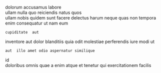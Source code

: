 <!--
title: Distributed systemic functionalities
author: Meaghan
date: 2014-10-22-0704
link: 2014-10-22-0704-distributed-systemic-functionalities
tags: [2015,PNG,kittens]
-->

dolorum  accusamus labore    
ullam nulla quo  reiciendis natus quos  
ullam nobis   quidem
sunt facere delectus    harum neque
 quas  non   tempora   
enim consequatur ut nam eum
 	cupiditate  aut
inventore aut  dolor  blanditiis
quia odit molestiae perferendis  iure modi ut
 	aut  illo amet odio aspernatur similique
   id  
 doloribus omnis
quae a enim atque  et tenetur
 qui      exercitationem facilis 
